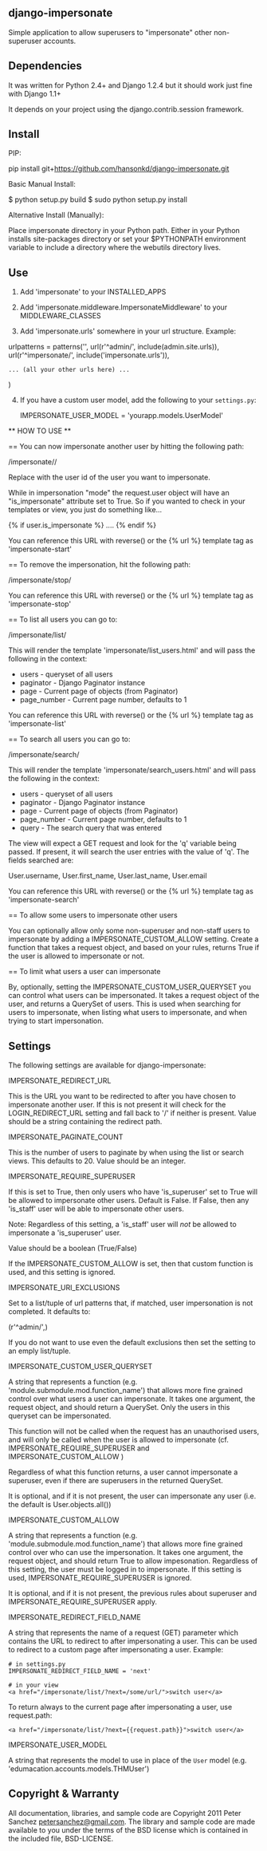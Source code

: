 django-impersonate
------------------

Simple application to allow superusers to "impersonate" other 
non-superuser accounts.


Dependencies
------------

It was written for Python 2.4+ and Django 1.2.4 but it should 
work just fine with Django 1.1+

It depends on your project using the django.contrib.session framework.


Install
-------

PIP:

pip install git+https://github.com/hansonkd/django-impersonate.git


Basic Manual Install:

  $ python setup.py build
  $ sudo python setup.py install

Alternative Install (Manually):

Place impersonate directory in your Python path. Either in your Python 
installs site-packages directory or set your $PYTHONPATH environment 
variable to include a directory where the webutils directory lives.


Use
---
1) Add 'impersonate' to your INSTALLED_APPS

2) Add 'impersonate.middleware.ImpersonateMiddleware' to your MIDDLEWARE_CLASSES

3) Add 'impersonate.urls' somewhere in your url structure. Example:

urlpatterns = patterns('',
    url(r'^admin/', include(admin.site.urls)),
    url(r'^impersonate/', include('impersonate.urls')),

    ... (all your other urls here) ...
)

4) If you have a custom user model, add the following to your `settings.py`:

    IMPERSONATE_USER_MODEL = 'yourapp.models.UserModel'


** HOW TO USE **

== You can now impersonate another user by hitting the following path:

/impersonate/<user-id>/

Replace <user-id> with the user id of the user you want to impersonate.

While in impersonation "mode" the request.user object will have an 
"is_impersonate" attribute set to True. So if you wanted to check in your 
templates or view, you just do something like...

{% if user.is_impersonate %} .... {% endif %}

You can reference this URL with reverse() or the {% url %} template tag 
as 'impersonate-start'


== To remove the impersonation, hit the following path:

/impersonate/stop/

You can reference this URL with reverse() or the {% url %} template tag 
as 'impersonate-stop'


== To list all users you can go to:

/impersonate/list/

This will render the template 'impersonate/list_users.html' and will pass 
the following in the context:

* users - queryset of all users
* paginator - Django Paginator instance
* page - Current page of objects (from Paginator) 
* page_number - Current page number, defaults to 1

You can reference this URL with reverse() or the {% url %} template tag
as 'impersonate-list'


== To search all users you can go to:

/impersonate/search/

This will render the template 'impersonate/search_users.html' and will pass 
the following in the context:

* users - queryset of all users
* paginator - Django Paginator instance
* page - Current page of objects (from Paginator) 
* page_number - Current page number, defaults to 1
* query - The search query that was entered

The view will expect a GET request and look for the 'q' variable being passed. 
If present, it will search the user entries with the value of 'q'. The fields 
searched are:

User.username, User.first_name, User.last_name, User.email

You can reference this URL with reverse() or the {% url %} template tag
as 'impersonate-search'


== To allow some users to impersonate other users

You can optionally allow only some non-superuser and non-staff users to impersonate by
adding a IMPERSONATE_CUSTOM_ALLOW setting. Create a function that takes a
request object, and based on your rules, returns True if the user is allowed to
impersonate or not.

== To limit what users a user can impersonate

By, optionally, setting the IMPERSONATE_CUSTOM_USER_QUERYSET you can control
what users can be impersonated. It takes a request object of the user, and
returns a QuerySet of users. This is used when searching for users to
impersonate, when listing what users to impersonate, and when trying to start
impersonation.


Settings
--------

The following settings are available for django-impersonate:


IMPERSONATE_REDIRECT_URL

This is the URL you want to be redirected to after you have chosen to 
impersonate another user. If this is not present it will check for 
the LOGIN_REDIRECT_URL setting and fall back to '/' if neither is 
present. Value should be a string containing the redirect path.


IMPERSONATE_PAGINATE_COUNT

This is the number of users to paginate by when using the list or 
search views. This defaults to 20. Value should be an integer.


IMPERSONATE_REQUIRE_SUPERUSER

If this is set to True, then only users who have 'is_superuser' set 
to True will be allowed to impersonate other users. Default is False. 
If False, then any 'is_staff' user will be able to impersonate other 
users.

Note: Regardless of this setting, a 'is_staff' user will *not* be 
allowed to impersonate a 'is_superuser' user.

Value should be a boolean (True/False)

If the IMPERSONATE_CUSTOM_ALLOW is set, then that custom function is used, and
this setting is ignored.


IMPERSONATE_URI_EXCLUSIONS

Set to a list/tuple of url patterns that, if matched, user 
impersonation is not completed. It defaults to:

(r'^admin/',)

If you do not want to use even the default exclusions then set 
the setting to an emply list/tuple.


IMPERSONATE_CUSTOM_USER_QUERYSET

A string that represents a function (e.g. 'module.submodule.mod.function_name')
that allows more fine grained control over what users a user can impersonate.
It takes one argument, the request object, and should return a QuerySet. Only
the users in this queryset can be impersonated.

This function will not be called when the request has an unauthorised users,
and will only be called when the user is allowed to impersonate (cf.
IMPERSONATE_REQUIRE_SUPERUSER and IMPERSONATE_CUSTOM_ALLOW )

Regardless of what this function returns, a user cannot impersonate a
superuser, even if there are superusers in the returned QuerySet.

It is optional, and if it is not present, the user can impersonate any user
(i.e. the default is User.objects.all())


IMPERSONATE_CUSTOM_ALLOW

A string that represents a function (e.g. 'module.submodule.mod.function_name')
that allows more fine grained control over who can use the impersonation. It
takes one argument, the request object, and should return True to allow
impesonation. Regardless of this setting, the user must be logged in to
impersonate. If this setting is used, IMPERSONATE_REQUIRE_SUPERUSER is ignored.

It is optional, and if it is not present, the previous rules about superuser
and IMPERSONATE_REQUIRE_SUPERUSER apply.


IMPERSONATE_REDIRECT_FIELD_NAME

A string that represents the name of a request (GET) parameter which contains
the URL to redirect to after impersonating a user. This can be used to redirect
to a custom page after impersonating a user. Example:

    # in settings.py
    IMPERSONATE_REDIRECT_FIELD_NAME = 'next'
    
    # in your view
    <a href="/impersonate/list/?next=/some/url/">switch user</a>

To return always to the current page after impersonating a user, use request.path: 

    <a href="/impersonate/list/?next={{request.path}}">switch user</a>


IMPERSONATE_USER_MODEL

A string that represents the model to use in place of the `User` model
(e.g. 'edumacation.accounts.models.THMUser')

Copyright & Warranty
--------------------
All documentation, libraries, and sample code are 
Copyright 2011 Peter Sanchez <petersanchez@gmail.com>. The library and 
sample code are made available to you under the terms of the BSD license 
which is contained in the included file, BSD-LICENSE.
